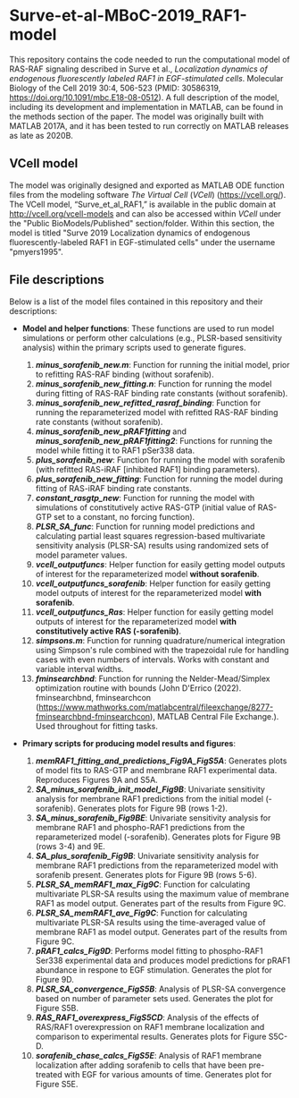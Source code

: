 # Surve-et-al-MBoC-2019_RAF1-model
 
This repository contains the code needed to run the computational model of RAS-RAF signaling described in Surve et al., *Localization dynamics of endogenous fluorescently labeled RAF1 in EGF-stimulated cells*. Molecular Biology of the Cell 2019 30:4, 506-523 (PMID: 30586319, https://doi.org/10.1091/mbc.E18-08-0512). A full description of the model, including its development and implementation in MATLAB, can be found in the methods section of the paper. The model was originally built with MATLAB 2017A, and it has been tested to run correctly on MATLAB releases as late as 2020B.

## VCell model
The model was originally designed and exported as MATLAB ODE function files from the modeling software *The Virtual Cell* (*VCell*) (https://vcell.org/). The VCell model, “Surve_et_al_RAF1,” is available in the public domain at http://vcell.org/vcell-models and can also be accessed within *VCell* under the "Public BioModels/Published" section/folder. Within this section, the model is titled "Surve 2019 Localization dynamics of endogenous fluorescently-labeled RAF1 in EGF-stimulated cells" under the username "pmyers1995".

## File descriptions
Below is a list of the model files contained in this repository and their descriptions:
* **Model and helper functions**: These functions are used to run model simulations or perform other calculations (e.g., PLSR-based sensitivity analysis) within the primary scripts used to generate figures.
  1. **_minus_sorafenib_new.m_**: Function for running the initial model, prior to refitting RAS-RAF binding (without sorafenib).
  2. **_minus_sorafenib_new_fitting.n_**: Function for running the model during fitting of RAS-RAF binding rate constants (without sorafenib).
  3. **_minus_sorafenib_new_refitted_rasraf_binding_**: Function for running the reparameterized model with refitted RAS-RAF binding rate constants (without sorafenib).
  4. **_minus_sorafenib_new_pRAF1fitting_** and **_minus_sorafenib_new_pRAF1fitting2_**: Functions for running the model while fitting it to RAF1 pSer338 data.
  5. **_plus_sorafenib_new_**: Function for running the model with sorafenib (with refitted RAS-iRAF [inhibited RAF1] binding parameters).
  6. **_plus_sorafenib_new_fitting_**: Function for running the model during fitting of RAS-iRAF binding rate constants.
  7. **_constant_rasgtp_new_**: Function for running the model with simulations of constitutively active RAS-GTP (initial value of RAS-GTP set to a constant, no forcing function).
  8. **_PLSR_SA_func_**: Function for running model predictions and calculating partial least squares regression-based multivariate sensitivity analysis (PLSR-SA) results using randomized sets of model parameter values.
  9. **_vcell_outputfuncs_**: Helper function for easily getting model outputs of interest for the reparameterized model **without sorafenib**.
  10. **_vcell_outputfuncs_sorafenib_**: Helper function for easily getting model outputs of interest for the reparameterized model **with sorafenib**.
  11. **_vcell_outputfuncs_Ras_**: Helper function for easily getting model outputs of interest for the reparameterized model **with constitutively active RAS (-sorafenib)**.
  12. **_simpsons.m_**: Function for running quadrature/numerical integration using Simpson's rule combined with the trapezoidal rule for handling cases with even numbers of intervals. Works with constant and variable interval widths.
  13. **_fminsearchbnd_**: Function for running the Nelder-Mead/Simplex optimization routine with bounds (John D'Errico (2022). fminsearchbnd, fminsearchcon (https://www.mathworks.com/matlabcentral/fileexchange/8277-fminsearchbnd-fminsearchcon), MATLAB Central File Exchange.). Used throughout for fitting tasks.

* **Primary scripts for producing model results and figures**:
  1. **_memRAF1_fitting_and_predictions_Fig9A_FigS5A_**: Generates plots of model fits to RAS-GTP and membrane RAF1 experimental data. Reproduces Figures 9A and S5A. 
  2. **_SA_minus_sorafenib_init_model_Fig9B_**: Univariate sensitivity analysis for membrane RAF1 predictions from the initial model (-sorafenib). Generates plots for Figure 9B (rows 1-2).
  3. **_SA_minus_sorafenib_Fig9BE_**: Univariate sensitivity analysis for membrane RAF1 and phospho-RAF1 predictions from the reparameterized model (-sorafenib). Generates plots for Figure 9B (rows 3-4) and 9E.
  4. **_SA_plus_sorafenib_Fig9B_**: Univariate sensitivity analysis for membrane RAF1 predictions from the reparameterized model with sorafenib present. Generates plots for Figure 9B (rows 5-6).
  5. **_PLSR_SA_memRAF1_max_Fig9C_**: Function for calculating multivariate PLSR-SA results using the maximum value of membrane RAF1 as model output. Generates part of the results from Figure 9C.
  6. **_PLSR_SA_memRAF1_ave_Fig9C_**: Function for calculating multivariate PLSR-SA results using the time-averaged value of membrane RAF1 as model output. Generates part of the results from Figure 9C.
  7. **_pRAF1_calcs_Fig9D_**: Performs model fitting to phospho-RAF1 Ser338 experimental data and produces model predictions for pRAF1 abundance in respone to EGF stimulation. Generates the plot for Figure 9D.
  8. **_PLSR_SA_convergence_FigS5B_**: Analysis of PLSR-SA convergence based on number of parameter sets used. Generates the plot for Figure S5B.
  9. **_RAS_RAF1_overexpress_FigS5CD_**: Analysis of the effects of RAS/RAF1 overexpression on RAF1 membrane localization and comparison to experimental results. Generates plots for Figure S5C-D.
  10. **_sorafenib_chase_calcs_FigS5E_**: Analysis of RAF1 membrane localization after adding sorafenib to cells that have been pre-treated with EGF for various amounts of time. Generates plot for Figure S5E.
